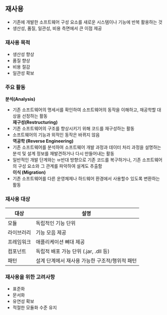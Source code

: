## 재사용
- 기존에 개발한 소프트웨어 구성 요소를 새로운 시스템이나 기능에 반복 활용하는 것
- 생산성, 품질, 일관성, 비용 측면에서 큰 이점 제공

### 재사용 목적
- 생산성 향상
- 품질 향상
- 비용 절감
- 일관성 확보

### 주요 활동
**분석(Analysis)**
- 기존 소프트웨어의 명세서를 확인하여 소프트웨어의 동작을 이해하고, 재공학할 대상을 선정하는 활동 <br>
**재구성(Restructuring)**
- 기존 소프트웨어의 구조를 향상시키기 위해 코드를 재구성하는 활동
- 소프트웨어의 기능과 외적인 동작은 바뀌지 않음<br>
**역공학 (Reverse Engineering)**
- 기존 소프트웨어를 분석하여 소프트웨어 개발 과정과 데이터 처리 과정을 설명하는 분석 및 설계 정보를 재발견하거나 다시 만들어내는 활동
- 일반적인 개발 단계와는 ㅂ반대 방향으로 기존 코드를 복구하거나, 기존 소프트웨어의 구성 요소와 그 관계를 파악하여 설계도 추출함<br>
**이식 (Migration)**
-  기존 소프트웨어를 다른 운영체제나 하드웨어 환경에서 사용할수 있도록 변환하는 활동 <br>


### 재사용 대상

| 대상 | 설명 |
|------|------|
| 모듈 | 독립적인 기능 단위 |
| 라이브러리 | 기능 모음 제공 |
| 프레임워크 | 애플리케이션 뼈대 제공 |
| 컴포넌트 | 독립적 배포 가능 단위 (.jar, .dll 등) |
| 패턴 | 설계 단계에서 재사용 가능한 구조적/행위적 패턴 |

### 재사용을 위한 고려사항
- 표준화
- 문서화
- 유연성 확보
- 적절한 모듈화 수준 유지
